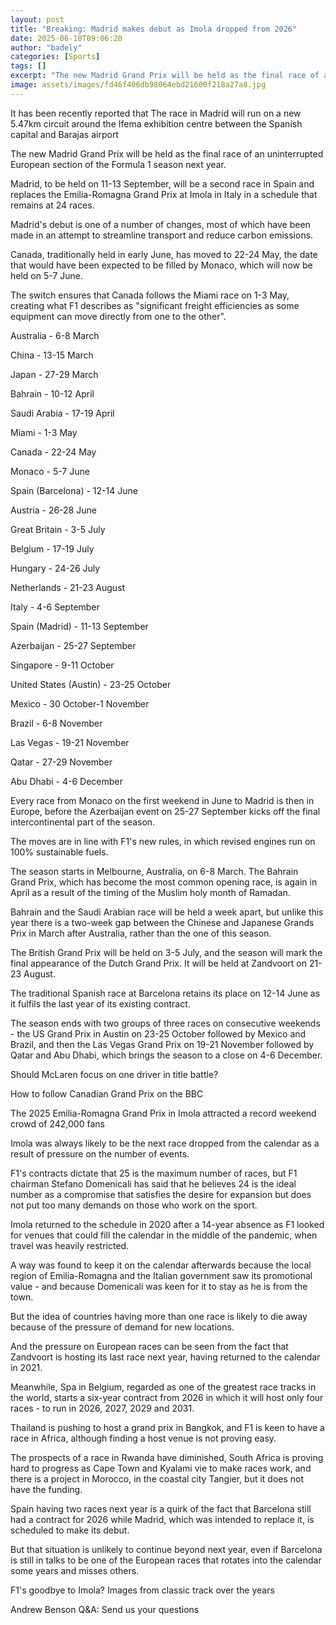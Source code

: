 ```yaml
---
layout: post
title: "Breaking: Madrid makes debut as Imola dropped from 2026"
date: 2025-06-10T09:06:20
author: "badely"
categories: [Sports]
tags: []
excerpt: "The new Madrid Grand Prix will be held as the final race of an uninterrupted European section of the Formula 1 season next year."
image: assets/images/fd46f406db98064ebd21600f218a27a8.jpg
---
```


It has been recently reported that The race in Madrid will run on a new 5.47km circuit around the Ifema exhibition centre between the Spanish capital and Barajas airport

The new Madrid Grand Prix will be held as the final race of an uninterrupted European section of the Formula 1 season next year.

Madrid, to be held on 11-13 September, will be a second race in Spain and replaces the Emilia-Romagna Grand Prix at Imola in Italy in a schedule that remains at 24 races.

Madrid's debut is one of a number of changes, most of which have been made in an attempt to streamline transport and reduce carbon emissions.

Canada, traditionally held in early June, has moved to 22-24 May, the date that would have been expected to be filled by Monaco, which will now be held on 5-7 June.

The switch ensures that Canada follows the Miami race on 1-3 May, creating what F1 describes as "significant freight efficiencies as some equipment can move directly from one to the other".

Australia - 6-8 March 

China - 13-15 March 

Japan - 27-29 March 

Bahrain - 10-12 April 

Saudi Arabia - 17-19 April 

Miami - 1-3 May 

Canada - 22-24 May 

Monaco - 5-7 June 

Spain (Barcelona) - 12-14 June 

Austria - 26-28 June 

Great Britain - 3-5 July 

Belgium - 17-19 July 

Hungary - 24-26 July 

Netherlands - 21-23 August 

Italy - 4-6 September 

Spain (Madrid) - 11-13 September 

Azerbaijan - 25-27 September 

Singapore - 9-11 October 

United States (Austin) - 23-25 October 

Mexico - 30 October-1 November 

Brazil - 6-8 November 

Las Vegas - 19-21 November 

Qatar - 27-29 November 

Abu Dhabi - 4-6 December 

Every race from Monaco on the first weekend in June to Madrid is then in Europe, before the Azerbaijan event on 25-27 September kicks off the final intercontinental part of the season.

The moves are in line with F1's new rules, in which revised engines run on 100% sustainable fuels.

The season starts in Melbourne, Australia, on 6-8 March. The Bahrain Grand Prix, which has become the most common opening race, is again in April as a result of the timing of the Muslim holy month of Ramadan.

Bahrain and the Saudi Arabian race will be held a week apart, but unlike this year there is a two-week gap between the Chinese and Japanese Grands Prix in March after Australia, rather than the one of this season.

The British Grand Prix will be held on 3-5 July, and the season will mark the final appearance of the Dutch Grand Prix. It will be held at Zandvoort on 21-23 August.

The traditional Spanish race at Barcelona retains its place on 12-14 June as it fulfils the last year of its existing contract.

The season ends with two groups of three races on consecutive weekends - the US Grand Prix in Austin on 23-25 October followed by Mexico and Brazil, and then the Las Vegas Grand Prix on 19-21 November followed by Qatar and Abu Dhabi, which brings the season to a close on 4-6 December.

Should McLaren focus on one driver in title battle?

How to follow Canadian Grand Prix on the BBC

The 2025 Emilia-Romagna Grand Prix in Imola attracted a record weekend crowd of 242,000 fans 

Imola was always likely to be the next race dropped from the calendar as a result of pressure on the number of events.

F1's contracts dictate that 25 is the maximum number of races, but F1 chairman Stefano Domenicali has said that he believes 24 is the ideal number as a compromise that satisfies the desire for expansion but does not put too many demands on those who work on the sport.

Imola returned to the schedule in 2020 after a 14-year absence as F1 looked for venues that could fill the calendar in the middle of the pandemic, when travel was heavily restricted.

A way was found to keep it on the calendar afterwards because the local region of Emilia-Romagna and the Italian government saw its promotional value - and because Domenicali was keen for it to stay as he is from the town.

But the idea of countries having more than one race is likely to die away because of the pressure of demand for new locations.

And the pressure on European races can be seen from the fact that Zandvoort is hosting its last race next year, having returned to the calendar in 2021.

Meanwhile, Spa in Belgium, regarded as one of the greatest race tracks in the world, starts a six-year contract from 2026 in which it will host only four races - to run in 2026, 2027, 2029 and 2031.

Thailand is pushing to host a grand prix in Bangkok, and F1 is keen to have a race in Africa, although finding a host venue is not proving easy.

The prospects of a race in Rwanda have diminished, South Africa is proving hard to progress as Cape Town and Kyalami vie to make races work, and there is a project in Morocco, in the coastal city Tangier, but it does not have the funding.

Spain having two races next year is a quirk of the fact that Barcelona still had a contract for 2026 while Madrid, which was intended to replace it, is scheduled to make its debut.

But that situation is unlikely to continue beyond next year, even if Barcelona is still in talks to be one of the European races that rotates into the calendar some years and misses others.

F1's goodbye to Imola? Images from classic track over the years

Andrew Benson Q&A: Send us your questions

